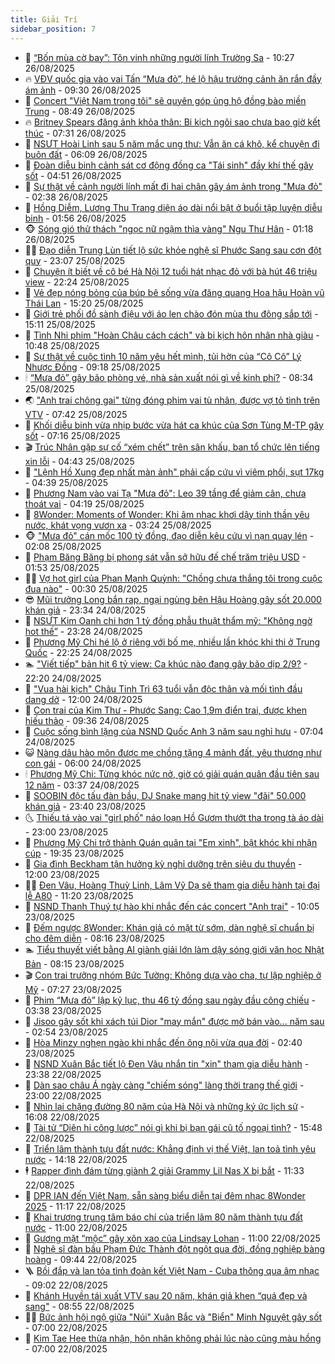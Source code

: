 ```yaml
---
title: Giải Trí
sidebar_position: 7
---
```


<!-- dantri-giai-tri:START -->
- 🤩 [“Bốn mùa cờ bay”: Tôn vinh những người lính Trường Sa](https://dantri.com.vn/giai-tri/bon-mua-co-bay-ton-vinh-nhung-nguoi-linh-truong-sa-20250826122624343.htm) - 10:27 26/08/2025
- 🔥 [VĐV quốc gia vào vai Tấn “Mưa đỏ”, hé lộ hậu trường cảnh ăn rắn đầy ám ảnh](https://dantri.com.vn/giai-tri/vdv-quoc-gia-vao-vai-tan-mua-do-he-lo-hau-truong-canh-an-ran-day-am-anh-20250826154703187.htm) - 09:30 26/08/2025
- 🚀 [Concert &quot;Việt Nam trong tôi&quot; sẽ quyên góp ủng hộ đồng bào miền Trung](https://dantri.com.vn/giai-tri/concert-viet-nam-trong-toi-se-quyen-gop-ung-ho-dong-bao-mien-trung-20250826152731230.htm) - 08:49 26/08/2025
- 🔥 [Britney Spears đăng ảnh khỏa thân: Bi kịch ngôi sao chưa bao giờ kết thúc](https://dantri.com.vn/giai-tri/britney-spears-dang-anh-khoa-than-bi-kich-ngoi-sao-chua-bao-gio-ket-thuc-20250826094618020.htm) - 07:31 26/08/2025
- 🌈 [NSƯT Hoài Linh sau 5 năm mắc ung thư: Vẫn ăn cá khô, kể chuyện đi buôn đất](https://dantri.com.vn/giai-tri/nsut-hoai-linh-sau-5-nam-mac-ung-thu-van-an-ca-kho-ke-chuyen-di-buon-dat-20250826102330526.htm) - 06:09 26/08/2025
- 📝 [Đoàn diễu binh cảnh sát cơ động đồng ca &quot;Tái sinh&quot; đầy khí thế gây sốt](https://dantri.com.vn/giai-tri/doan-dieu-binh-canh-sat-co-dong-dong-ca-tai-sinh-day-khi-the-gay-sot-20250826113257626.htm) - 04:51 26/08/2025
- 💪 [Sự thật về cảnh người lính mất đi hai chân gây ám ảnh trong &quot;Mưa đỏ&quot;](https://dantri.com.vn/giai-tri/su-that-ve-canh-nguoi-linh-mat-di-hai-chan-gay-am-anh-trong-mua-do-20250826060716610.htm) - 02:38 26/08/2025
- 🤡 [Hồng Diễm, Lương Thu Trang diện áo dài nổi bật ở buổi tập luyện diễu binh](https://dantri.com.vn/giai-tri/hong-diem-luong-thu-trang-dien-ao-dai-noi-bat-o-buoi-tap-luyen-dieu-binh-20250825130905005.htm) - 01:56 26/08/2025
- 🐵 [Sóng gió thử thách &quot;ngọc nữ ngậm thìa vàng&quot; Ngu Thư Hân](https://dantri.com.vn/giai-tri/song-gio-thu-thach-ngoc-nu-ngam-thia-vang-ngu-thu-han-20250825102746906.htm) - 01:18 26/08/2025
- 🧑‍🏫 [Đạo diễn Trung Lùn tiết lộ sức khỏe nghệ sĩ Phước Sang sau cơn đột quỵ](https://dantri.com.vn/giai-tri/dao-dien-trung-lun-tiet-lo-suc-khoe-nghe-si-phuoc-sang-sau-con-dot-quy-20250825234614741.htm) - 23:07 25/08/2025
- 💂 [Chuyện ít biết về cô bé Hà Nội 12 tuổi hát nhạc đỏ với bà hút 46 triệu view](https://dantri.com.vn/giai-tri/chuyen-it-biet-ve-co-be-ha-noi-12-tuoi-hat-nhac-do-voi-ba-hut-46-trieu-view-20250823192008773.htm) - 22:24 25/08/2025
- 🤠 [Vẻ đẹp nóng bỏng của búp bê sống vừa đăng quang Hoa hậu Hoàn vũ Thái Lan](https://dantri.com.vn/giai-tri/ve-dep-nong-bong-cua-bup-be-song-vua-dang-quang-hoa-hau-hoan-vu-thai-lan-20250825091806450.htm) - 15:20 25/08/2025
- 🫶 [Giới trẻ phối đồ sành điệu với áo len chào đón mùa thu đông sắp tới](https://dantri.com.vn/giai-tri/gioi-tre-phoi-do-sanh-dieu-voi-ao-len-chao-don-mua-thu-dong-sap-toi-20250825172604108.htm) - 15:11 25/08/2025
- 🦏 [Tình Nhi phim &quot;Hoàn Châu cách cách&quot; và bi kịch hôn nhân nhà giàu](https://dantri.com.vn/giai-tri/tinh-nhi-phim-hoan-chau-cach-cach-va-bi-kich-hon-nhan-nha-giau-20250823125138718.htm) - 10:48 25/08/2025
- 🧰 [Sự thật về cuộc tình 10 năm yêu hết mình, tủi hờn của “Cô Cô” Lý Nhược Đồng](https://dantri.com.vn/giai-tri/su-that-ve-cuoc-tinh-10-nam-yeu-het-minh-tui-hon-cua-co-co-ly-nhuoc-dong-20250825142057833.htm) - 09:18 25/08/2025
- 🕯 [“Mưa đỏ” gây bão phòng vé, nhà sản xuất nói gì về kinh phí?](https://dantri.com.vn/giai-tri/mua-do-gay-bao-phong-ve-nha-san-xuat-noi-gi-ve-kinh-phi-20250825143428928.htm) - 08:34 25/08/2025
- 🌏 [&quot;Anh trai chông gai&quot; từng đóng phim vai tù nhân, được vợ tỏ tình trên VTV](https://dantri.com.vn/giai-tri/anh-trai-chong-gai-tung-dong-phim-vai-tu-nhan-duoc-vo-to-tinh-tren-vtv-20250824213235561.htm) - 07:42 25/08/2025
- 🌈 [Khối diễu binh vừa nhịp bước vừa hát ca khúc của Sơn Tùng M-TP gây sốt](https://dantri.com.vn/giai-tri/khoi-dieu-binh-vua-nhip-buoc-vua-hat-ca-khuc-cua-son-tung-m-tp-gay-sot-20250825131459435.htm) - 07:16 25/08/2025
- 🎬 [Trúc Nhân gặp sự cố “xém chết” trên sân khấu, ban tổ chức lên tiếng xin lỗi](https://dantri.com.vn/giai-tri/truc-nhan-gap-su-co-xem-chet-tren-san-khau-ban-to-chuc-len-tieng-xin-loi-20250825112629022.htm) - 04:43 25/08/2025
- 👀 [&quot;Lệnh Hồ Xung đẹp nhất màn ảnh&quot; phải cấp cứu vì viêm phổi, sụt 17kg](https://dantri.com.vn/giai-tri/lenh-ho-xung-dep-nhat-man-anh-phai-cap-cuu-vi-viem-phoi-sut-17kg-20250825102011724.htm) - 04:39 25/08/2025
- 🧰 [Phương Nam vào vai Tạ &quot;Mưa đỏ&quot;: Leo 39 tầng để giảm cân, chưa thoát vai](https://dantri.com.vn/giai-tri/phuong-nam-vao-vai-ta-mua-do-leo-39-tang-de-giam-can-chua-thoat-vai-20250825020545063.htm) - 04:19 25/08/2025
- 🧰 [8Wonder: Moments of Wonder: Khi âm nhạc khơi dậy tinh thần yêu nước, khát vọng vươn xa](https://dantri.com.vn/giai-tri/8wonder-moments-of-wonder-khi-am-nhac-khoi-day-tinh-than-yeu-nuoc-khat-vong-vuon-xa-20250825101005611.htm) - 03:24 25/08/2025
- 🐵 [&quot;Mưa đỏ&quot; cán mốc 100 tỷ đồng, đạo diễn kêu cứu vì nạn quay lén](https://dantri.com.vn/giai-tri/mua-do-can-moc-100-ty-dong-dao-dien-keu-cuu-vi-nan-quay-len-20250825075633724.htm) - 02:08 25/08/2025
- 🐘 [Phạm Băng Băng bị phong sát vẫn sở hữu đế chế trăm triệu USD](https://dantri.com.vn/giai-tri/pham-bang-bang-bi-phong-sat-van-so-huu-de-che-tram-trieu-usd-20250824181550969.htm) - 01:53 25/08/2025
- 🧑‍💻 [Vợ hot girl của Phan Mạnh Quỳnh: &quot;Chồng chưa thắng tôi trong cuộc đua nào&quot;](https://dantri.com.vn/giai-tri/vo-hot-girl-cua-phan-manh-quynh-chong-chua-thang-toi-trong-cuoc-dua-nao-20250825064434898.htm) - 00:30 25/08/2025
- 😎 [Mũi trưởng Long bắn rap, ngại ngùng bên Hậu Hoàng gây sốt 20.000 khán giả](https://dantri.com.vn/giai-tri/mui-truong-long-ban-rap-ngai-ngung-ben-hau-hoang-gay-sot-20000-khan-gia-20250825053132003.htm) - 23:34 24/08/2025
- 🧰 [NSƯT Kim Oanh chi hơn 1 tỷ đồng phẫu thuật thẩm mỹ: &quot;Không ngờ hot thế”](https://dantri.com.vn/giai-tri/nsut-kim-oanh-chi-hon-1-ty-dong-phau-thuat-tham-my-khong-ngo-hot-the-20250825001254378.htm) - 23:28 24/08/2025
- 🧰 [Phương Mỹ Chi hé lộ ở riêng với bố mẹ, nhiều lần khóc khi thi ở Trung Quốc](https://dantri.com.vn/giai-tri/phuong-my-chi-he-lo-o-rieng-voi-bo-me-nhieu-lan-khoc-khi-thi-o-trung-quoc-20250822183037400.htm) - 22:25 24/08/2025
- 🏊 [&quot;Viết tiếp&quot; bản hit 6 tỷ view: Ca khúc nào đang gây bão dịp 2/9?](https://dantri.com.vn/giai-tri/viet-tiep-ban-hit-6-ty-view-ca-khuc-nao-dang-gay-bao-dip-29-20250817015322316.htm) - 22:20 24/08/2025
- 🌋 [&quot;Vua hài kịch&quot; Châu Tinh Trì 63 tuổi vẫn độc thân và mối tình đầu dang dở](https://dantri.com.vn/giai-tri/vua-hai-kich-chau-tinh-tri-63-tuoi-van-doc-than-va-moi-tinh-dau-dang-do-20250824132007299.htm) - 12:00 24/08/2025
- 🔭 [Con trai của Kim Thư - Phước Sang: Cao 1,9m điển trai, được khen hiếu thảo](https://dantri.com.vn/giai-tri/con-trai-cua-kim-thu-phuoc-sang-cao-19m-dien-trai-duoc-khen-hieu-thao-20250824160916880.htm) - 09:36 24/08/2025
- 📝 [Cuộc sống bình lặng của NSND Quốc Anh 3 năm sau nghỉ hưu](https://dantri.com.vn/giai-tri/cuoc-song-binh-lang-cua-nsnd-quoc-anh-3-nam-sau-nghi-huu-20250824125452716.htm) - 07:04 24/08/2025
- 😺 [Nàng dâu hào môn được mẹ chồng tặng 4 mảnh đất, yêu thương như con gái](https://dantri.com.vn/giai-tri/nang-dau-hao-mon-duoc-me-chong-tang-4-manh-dat-yeu-thuong-nhu-con-gai-20250823112652724.htm) - 06:00 24/08/2025
- 🕯 [Phương Mỹ Chi: Từng khóc nức nở, giờ có giải quán quân đầu tiên sau 12 năm](https://dantri.com.vn/giai-tri/phuong-my-chi-tung-khoc-nuc-no-gio-co-giai-quan-quan-dau-tien-sau-12-nam-20250824101835735.htm) - 03:37 24/08/2025
- 🦄 [SOOBIN độc tấu đàn bầu, DJ Snake mang hit tỷ view &quot;đãi&quot; 50.000 khán giả](https://dantri.com.vn/giai-tri/soobin-doc-tau-dan-bau-dj-snake-mang-hit-ty-view-dai-50000-khan-gia-20250824023050622.htm) - 23:40 23/08/2025
- 🌜 [Thiếu tá vào vai &quot;girl phố&quot; náo loạn Hồ Gươm thướt tha trong tà áo dài](https://dantri.com.vn/giai-tri/thieu-ta-vao-vai-girl-pho-nao-loan-ho-guom-thuot-tha-trong-ta-ao-dai-20250823151501825.htm) - 23:00 23/08/2025
- 👹 [Phương Mỹ Chi trở thành Quán quân tại &quot;Em xinh&quot;, bật khóc khi nhận cúp](https://dantri.com.vn/giai-tri/phuong-my-chi-tro-thanh-quan-quan-tai-em-xinh-bat-khoc-khi-nhan-cup-20250823222552417.htm) - 19:35 23/08/2025
- 🚀 [Gia đình Beckham tận hưởng kỳ nghỉ dưỡng trên siêu du thuyền](https://dantri.com.vn/giai-tri/gia-dinh-beckham-tan-huong-ky-nghi-duong-tren-sieu-du-thuyen-20250823124721298.htm) - 12:00 23/08/2025
- 🧑‍💻 [Đen Vâu, Hoàng Thuỳ Linh, Lâm Vỹ Dạ sẽ tham gia diễu hành tại đại lễ A80](https://dantri.com.vn/giai-tri/den-vau-hoang-thuy-linh-lam-vy-da-se-tham-gia-dieu-hanh-tai-dai-le-a80-20250823164444075.htm) - 11:20 23/08/2025
- 🦩 [NSND Thanh Thuý tự hào khi nhắc đến các concert &quot;Anh trai&quot;](https://dantri.com.vn/giai-tri/nsnd-thanh-thuy-tu-hao-khi-nhac-den-cac-concert-anh-trai-20250823144800248.htm) - 10:05 23/08/2025
- 💫 [Đếm ngược 8Wonder: Khán giả có mặt từ sớm, dàn nghệ sĩ chuẩn bị cho đêm diễn](https://dantri.com.vn/giai-tri/dem-nguoc-8wonder-khan-gia-co-mat-tu-som-dan-nghe-si-chuan-bi-cho-dem-dien-20250823142308150.htm) - 08:16 23/08/2025
- 🏊 [Tiểu thuyết viết bằng AI giành giải lớn làm dậy sóng giới văn học Nhật Bản](https://dantri.com.vn/giai-tri/tieu-thuyet-viet-bang-ai-gianh-giai-lon-lam-day-song-gioi-van-hoc-nhat-ban-20250823103326301.htm) - 08:15 23/08/2025
- 🎬 [Con trai trưởng nhóm Bức Tường: Không dựa vào cha, tự lập nghiệp ở Mỹ](https://dantri.com.vn/giai-tri/con-trai-truong-nhom-buc-tuong-khong-dua-vao-cha-tu-lap-nghiep-o-my-20250821185500423.htm) - 07:27 23/08/2025
- 💃 [Phim “Mưa đỏ” lập kỷ lục, thu 46 tỷ đồng sau ngày đầu công chiếu](https://dantri.com.vn/giai-tri/phim-mua-do-lap-ky-luc-thu-46-ty-dong-sau-ngay-dau-cong-chieu-20250823102327357.htm) - 03:38 23/08/2025
- 🌊 [Jisoo gây sốt khi xách túi Dior &quot;may mắn&quot; được mở bán vào... năm sau](https://dantri.com.vn/giai-tri/jisoo-gay-sot-khi-xach-tui-dior-may-man-duoc-mo-ban-vao-nam-sau-20250821172200032.htm) - 02:54 23/08/2025
- 🧰 [Hòa Minzy nghẹn ngào khi nhắc đến ông nội vừa qua đời](https://dantri.com.vn/giai-tri/hoa-minzy-nghen-ngao-khi-nhac-den-ong-noi-vua-qua-doi-20250823065509281.htm) - 02:40 23/08/2025
- 🦣 [NSND Xuân Bắc tiết lộ Đen Vâu nhắn tin &quot;xin&quot; tham gia diễu hành](https://dantri.com.vn/giai-tri/nsnd-xuan-bac-tiet-lo-den-vau-nhan-tin-xin-tham-gia-dieu-hanh-20250823011825330.htm) - 23:38 22/08/2025
- 🥷 [Dàn sao châu Á ngày càng &quot;chiếm sóng&quot; làng thời trang thế giới](https://dantri.com.vn/giai-tri/dan-sao-chau-a-ngay-cang-chiem-song-lang-thoi-trang-the-gioi-20250821094657918.htm) - 23:00 22/08/2025
- 🦏 [Nhìn lại chặng đường 80 năm của Hà Nội và những ký ức lịch sử](https://dantri.com.vn/giai-tri/nhin-lai-chang-duong-80-nam-cua-ha-noi-va-nhung-ky-uc-lich-su-20250822222212467.htm) - 16:08 22/08/2025
- 🫶 [Tài tử “Diên hi công lược” nói gì khi bị bạn gái cũ tố ngoại tình?](https://dantri.com.vn/giai-tri/tai-tu-dien-hi-cong-luoc-noi-gi-khi-bi-ban-gai-cu-to-ngoai-tinh-20250822183616017.htm) - 15:48 22/08/2025
- 💼 [Triển lãm thành tựu đất nước: Khẳng định vị thế Việt, lan toả tình yêu nước](https://dantri.com.vn/giai-tri/trien-lam-thanh-tuu-dat-nuoc-khang-dinh-vi-the-viet-lan-toa-tinh-yeu-nuoc-20250822200856361.htm) - 14:18 22/08/2025
- 🕴 [Rapper đình đám từng giành 2 giải Grammy Lil Nas X bị bắt](https://dantri.com.vn/giai-tri/rapper-dinh-dam-tung-gianh-2-giai-grammy-lil-nas-x-bi-bat-20250822180615049.htm) - 11:33 22/08/2025
- 🐲 [DPR IAN đến Việt Nam, sẵn sàng biểu diễn tại đêm nhạc 8Wonder 2025](https://dantri.com.vn/giai-tri/dpr-ian-den-viet-nam-san-sang-bieu-dien-tai-dem-nhac-8wonder-2025-20250822174530552.htm) - 11:17 22/08/2025
- 🐘 [Khai trương trung tâm báo chí của triển lãm 80 năm thành tựu đất nước](https://dantri.com.vn/giai-tri/khai-truong-trung-tam-bao-chi-cua-trien-lam-80-nam-thanh-tuu-dat-nuoc-20250822171004528.htm) - 11:00 22/08/2025
- 🤭 [Gương mặt “mộc” gây xôn xao của Lindsay Lohan](https://dantri.com.vn/giai-tri/guong-mat-moc-gay-xon-xao-cua-lindsay-lohan-20250822121545068.htm) - 11:00 22/08/2025
- 💯 [Nghệ sĩ đàn bầu Phạm Đức Thành đột ngột qua đời, đồng nghiệp bàng hoàng](https://dantri.com.vn/giai-tri/nghe-si-dan-bau-pham-duc-thanh-dot-ngot-qua-doi-dong-nghiep-bang-hoang-20250822163407105.htm) - 09:44 22/08/2025
- 🪜 [Bồi đắp và lan tỏa tình đoàn kết Việt Nam - Cuba thông qua âm nhạc](https://dantri.com.vn/giai-tri/boi-dap-va-lan-toa-tinh-doan-ket-viet-nam-cuba-thong-qua-am-nhac-20250822143139474.htm) - 09:02 22/08/2025
- 👹 [Khánh Huyền tái xuất VTV sau 20 năm, khán giả khen “quá đẹp và sang&quot;](https://dantri.com.vn/giai-tri/khanh-huyen-tai-xuat-vtv-sau-20-nam-khan-gia-khen-qua-dep-va-sang-20250822115031490.htm) - 08:55 22/08/2025
- 🧑‍🏫 [Bức ảnh hội ngộ giữa &quot;Núi&quot; Xuân Bắc và &quot;Biển&quot; Minh Nguyệt gây sốt](https://dantri.com.vn/giai-tri/buc-anh-hoi-ngo-giua-nui-xuan-bac-va-bien-minh-nguyet-gay-sot-20250822112032878.htm) - 07:00 22/08/2025
- 🐘 [Kim Tae Hee thừa nhận, hôn nhân không phải lúc nào cũng màu hồng](https://dantri.com.vn/giai-tri/kim-tae-hee-thua-nhan-hon-nhan-khong-phai-luc-nao-cung-mau-hong-20250822091127764.htm) - 07:00 22/08/2025<!-- dantri-giai-tri:END -->
